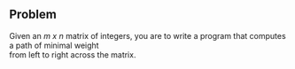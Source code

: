 ## Problem
Given an *m x n* matrix of integers, you are to write a program that computes a path of minimal weight 
<br> from left to right across the matrix.
